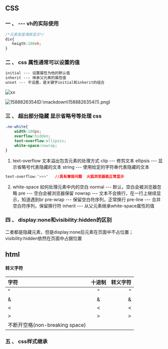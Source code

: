 ## CSS

### 一 、 --- vh的实际使用
```css
/*元素高度满屏显示*/
div{
   heigth:100vh;
}
```
### 二 、 css 属性通常可以设置的值
```css
initial --- 设置属性为他的默认值
inherit --- 继承父元素的属性值
unset --- 不设置，是关键字initial和inherit的组合
```
![xx](D:\mackdown\xx.png) 

![1588826354(D:\mackdown\1588826354(1).png)](C:\Users\admin\Desktop\1588826354(1).png)

### 三  、 超出部分隐藏  显示省略号等处理  css  

```css
.no-white{
    width:100px;
    overflow:hidden;
    text-overflow:ellipsis;
    white-space:nowrap;
}
```
1. text-overflow   文本溢出包含元素的处理方式
      clip --- 修剪文本
      ellipsis --- 显示省略号代表隐藏的文本
      string --- 使用给定的字符串代表隐藏的文本
```css
text-overflow:'>>>'   //具有兼容问题  火狐浏览器能正常显示
```
2. white-space 如何处理元素中内的空白
       normal --- 默认，空白会被浏览器忽略
       pre --- 空白会被浏览器保留
       nowrap --- 文本不会换行，在一行上继续显示，知道遇到br
       pre-wrap --- 保留空白符序列，正常换行
       pre-line --- 合并空白符序列，保留换行符
       inherit --- 从父元素继承white-space属性的值
### 四  、 display:none和visibility:hidden的区别
二者都是隐藏元素，但是display:none后元素在页面中不占位置；visibility:hidden依然在页面中占据位置
## html
#### 转义字符
| 字符   | 十进制 |     转义字符 |
| :----- | :--: | -------: |
| " |  &#34;  | &quot; |
| & |  &#38;   | &amp; |
| < |  &#60;   | &lt; |
| > |  &#62;   | &gt; |
| 不断开空格(non-breaking space) |  &#160;   | &nbsp; |

### 五  、 css样式继承